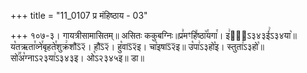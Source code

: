 +++
title = "11_0107 प्र मंहिष्ठाय - 03"

+++
१०७-३। गायत्रीसामासितम्॥ असितः ककुबग्निः॥प्र꣣मꣳहि꣤ष्ठा꣥꣯यगा꣯। इ꣢या᳐ऽ३४३ई꣢ऽ३४या꣥॥ य꣡तऋता꣯व्ने꣯बृहते꣯शुक्र꣢शौऽ᳒२᳒। हौऽ᳒२᳒। हु꣡वाऽ᳒२᳒इ। चा꣡इषाऽ᳒२᳒इ॥ उ꣡पा꣢ऽ३हो꣡इ। स्तुता꣢ऽ३हो꣡॥ सो꣢꣯अ꣡ग्नाऽ२३या꣢ऽ३४३इ। ओ꣡ऽ२३४५इ॥ डा॥